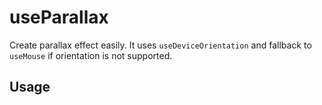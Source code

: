 # useParallax

Create parallax effect easily. It uses `useDeviceOrientation` and fallback to `useMouse` if orientation is not supported.

## Usage
